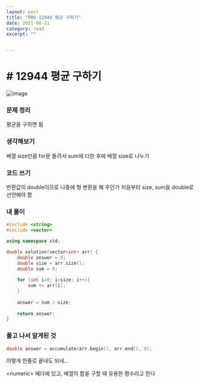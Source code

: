 ```yaml
---
layout: post
title: "PRG-12944 평균 구하기" 
date: 2021-06-21
category: read 
excerpt: ""


---
```


# # 12944 평균 구하기

![image](https://user-images.githubusercontent.com/28949235/122719017-991bb280-d2a8-11eb-95a9-0bb7c799a76d.png)

### 문제 정리

평균을 구하면 됨

### 생각해보기

배열 size만큼 for문 돌려서 sum에 더한 후에 배열 size로 나누기

### 코드 쓰기

반환값이 double이므로 나중에 형 변환을 해 주던가 처음부터 size, sum을 double로 선언해야 함

### 내 풀이

```c++
#include <string>
#include <vector>

using namespace std;

double solution(vector<int> arr) {
    double answer = 0;
    double size = arr.size();
    double sum = 0;
    
    for (int i=0; i<size; i++){
        sum += arr[i];
    }
    
    answer = sum / size;
    
    return answer;
}
```

### 풀고 나서 알게된 것

```c++
double answer = accumulate(arr.begin(), arr.end(), 0);
```

이렇게 한줄로 끝내도 되네...

\<numeric> 헤더에 있고, 배열의 합을 구할 때 유용한 함수라고 한다
